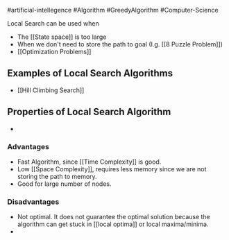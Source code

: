 #artificial-intellegence #Algorithm #GreedyAlgorithm #Computer-Science 

Local Search can be used when
- The [[State space]] is too large
- When we don't need to store the path to goal (I.g. [[8 Puzzle Problem]])
- [[Optimization Problems]]
## Examples of Local Search Algorithms
- [[Hill Climbing Search]]
## Properties of Local Search Algorithm
- 



### Advantages
- Fast Algorithm, since [[Time Complexity]] is good.
- Low [[Space Complexity]], requires less memory since we are not storing the path to memory.
- Good for large number of nodes.
### Disadvantages
- Not optimal. It does not guarantee the optimal solution because the algorithm can get stuck in [[local optima]] or local maxima/minima. 
- 